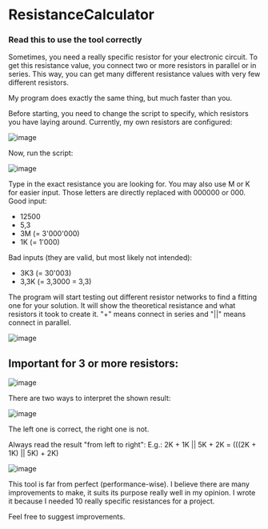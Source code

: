 # ResistanceCalculator
<h3>Read this to use the tool correctly</h3>

Sometimes, you need a really specific resistor for your electronic circuit.
To get this resistance value, you connect two or more resistors in parallel or in series.
This way, you can get many different resistance values with very few different resistors.

My program does exactly the same thing, but much faster than you.

Before starting, you need to change the script to specify, which resistors you have laying around.
Currently, my own resistors are configured:

![image](https://user-images.githubusercontent.com/105979507/169655758-a41156b8-4018-40f6-aca1-76ab3312b5dd.png)

Now, run the script:

![image](https://user-images.githubusercontent.com/105979507/169655854-02258e9e-96cb-4ccc-b39a-7f192a1fcc89.png)

Type in the exact resistance you are looking for.
You may also use M or K for easier input. Those letters are directly replaced with 000000 or 000.
Good input:
- 12500
- 5,3
- 3M (= 3'000'000)
- 1K (= 1'000)

Bad inputs (they are valid, but most likely not intended): 
- 3K3 (= 30'003)
- 3,3K (= 3,3000 = 3,3)

The program will start testing out different resistor networks to find a fitting one for your solution.
It will show the theoretical resistance and what resistors it took to create it.
"+" means connect in series and "||" means connect in parallel.

![image](https://user-images.githubusercontent.com/105979507/169656241-6b601199-f535-4de7-8e59-8f764d30c682.png)


<h2>Important for 3 or more resistors:</h2>

![image](https://user-images.githubusercontent.com/105979507/169656346-a7693561-2357-4cb5-9bac-9956c649010e.png)

There are two ways to interpret the shown result:

![image](https://user-images.githubusercontent.com/105979507/169656980-c4e7aa57-ab2c-4777-9df4-0df08480de12.png)

The left one is correct, the right one is not.

Always read the result "from left to right":
E.g.: 2K + 1K || 5K + 2K = (((2K + 1K) || 5K) + 2K)

![image](https://user-images.githubusercontent.com/105979507/169657135-ef0b4cca-44a3-4337-8406-cca57989d4b1.png)



This tool is far from perfect (performance-wise). I believe there are many improvements to make, it suits its purpose really well in my opinion.
I wrote it because I needed 10 really specific resistances for a project.

Feel free to suggest improvements.



